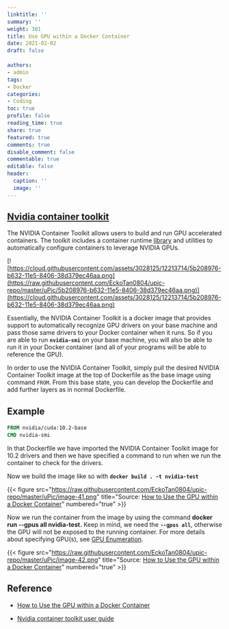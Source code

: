 ```yaml
---
linktitle: ''
summary: ''
weight: 301
title: Use GPU within a Docker Container
date: 2021-02-02
draft: false

authors:
- admin
tags:
- Docker
categories:
- Coding
toc: true
profile: false
reading_time: true
share: true
featured: true
comments: true
disable_comment: false
commentable: true
editable: false
header:
  caption: ''
  image: ''
---
```


## [Nvidia container toolkit](https://docs.nvidia.com/datacenter/cloud-native/container-toolkit/overview.html)

The NVIDIA Container Toolkit allows users to build and run GPU accelerated containers. The toolkit includes a container runtime [library](https://github.com/NVIDIA/libnvidia-container) and utilities to automatically configure containers to leverage NVIDIA GPUs.

[![https://cloud.githubusercontent.com/assets/3028125/12213714/5b208976-b632-11e5-8406-38d379ec46aa.png](https://raw.githubusercontent.com/EckoTan0804/upic-repo/master/uPic/5b208976-b632-11e5-8406-38d379ec46aa.png)](https://cloud.githubusercontent.com/assets/3028125/12213714/5b208976-b632-11e5-8406-38d379ec46aa.png)

Essentially, the NVIDIA Container Toolkit is a docker image that provides support to automatically recognize GPU drivers on your base machine and pass those same drivers to your Docker container when it runs. So if you are able to run **`nvidia-smi`** on your base machine, you will also be able to run it in your Docker container (and all of your programs will be able to reference the GPU).

In order to use the NVIDIA Container Toolkit, simply pull the desired NVIDIA Container Toolkit image at the top of Dockerfile as the base image using command `FROM`. From this base state, you can develop the Dockerfile and add further layers as in normal Dockerfile.

## Example

```dockerfile
FROM nvidia/cuda:10.2-base
CMD nvidia-smi
```

In that Dockerfile we have imported the NVIDIA Container Toolkit image for 10.2 drivers and then we have specified a command to run when we run the container to check for the drivers.

Now we build the image like so with **`docker build . -t nvidia-test`**

{{< figure src="https://raw.githubusercontent.com/EckoTan0804/upic-repo/master/uPic/image-41.png" title="Source: [How to Use the GPU within a Docker Container](https://blog.roboflow.com/use-the-gpu-in-docker/)" numbered="true" >}}

Now we run the container from the image by using the command **docker run --gpus all nvidia-test.** Keep in mind, we need the **`--gpus all`**,  otherwise  the GPU will not be exposed to the running container. For more details about specifying GPU(s), see [GPU Enumeration](https://docs.nvidia.com/datacenter/cloud-native/container-toolkit/user-guide.html#gpu-enumeration).

{{< figure src="https://raw.githubusercontent.com/EckoTan0804/upic-repo/master/uPic/image-42.png" title="Source: [How to Use the GPU within a Docker Container](https://blog.roboflow.com/use-the-gpu-in-docker/)" numbered="true" >}}



## Reference

- [How to Use the GPU within a Docker Container](https://blog.roboflow.com/use-the-gpu-in-docker/)

- [Nvidia container toolkit user guide](https://docs.nvidia.com/datacenter/cloud-native/container-toolkit/user-guide.html)
